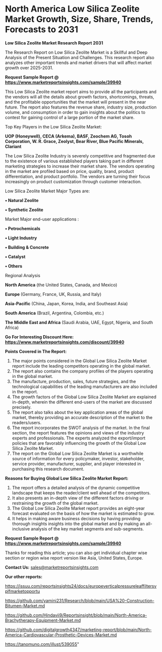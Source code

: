 # North America Low Silica Zeolite Market Growth, Size, Share, Trends, Forecasts to 2031

<strong>Low Silica Zeolite Market Research Report 2031</strong>

The Research Report on Low Silica Zeolite Market is a Skillful and Deep Analysis of the Present Situation and Challenges. This research report also analyzes other important trends and market drivers that will affect market growth over 2025-2031.

<strong>Request Sample Report @ <a href=https://www.marketreportsinsights.com/sample/39940>https://www.marketreportsinsights.com/sample/39940</a></strong>

This Low Silica Zeolite market report aims to provide all the participants and the vendors will all the details about growth factors, shortcomings, threats, and the profitable opportunities that the market will present in the near future. The report also features the revenue share, industry size, production volume, and consumption in order to gain insights about the politics to contest for gaining control of a large portion of the market share.

Top Key Players in the Low Silica Zeolite Market:

<strong>UOP (Honeywell), CECA (Arkema), BASF, Zeochem AG, Tosoh Corporation, W. R. Grace, Zeolyst, Bear River, Blue Pacific Minerals, Clariant</strong>

The Low Silica Zeolite Industry is severely competitive and fragmented due to the existence of various established players taking part in different marketing strategies to increase their market share. The vendors operating in the market are profiled based on price, quality, brand, product differentiation, and product portfolio. The vendors are turning their focus increasingly on product customization through customer interaction.

Low Silica Zeolite Market Major Types are:

<strong>•  Natural Zeolite

•  Synthetic Zeolite</strong>

Market Major end-user applications :

<strong>•  Petrochemicals

•  Light Industry

•  Building & Concrete

•  Catalyst

•  Others</strong>

Regional Analysis

</u><strong><b>North America</b></strong> (the United States, Canada, and Mexico)

<strong><b>Europe </b></strong>(Germany, France, UK, Russia, and Italy)

<strong><b>Asia-Pacific</b></strong> (China, Japan, Korea, India, and Southeast Asia)

<strong><b>South America</b></strong> (Brazil, Argentina, Colombia, etc.)

<strong><b>The Middle East and Africa</b></strong> (Saudi Arabia, UAE, Egypt, Nigeria, and South Africa)

<strong>Go For Interesting Discount Here: <a href=https://www.marketreportsinsights.com/discount/39940>https://www.marketreportsinsights.com/discount/39940</a></strong>

<strong>Points Covered in The Report:</strong>
<ol>
  <li>The major points considered in the Global Low Silica Zeolite Market report include the leading competitors operating in the global market.</li>
  <li>The report also contains the company profiles of the players operating in the global market.</li>
  <li>The manufacture, production, sales, future strategies, and the technological capabilities of the leading manufacturers are also included in the report.</li>
  <li>The growth factors of the Global Low Silica Zeolite Market are explained in-depth, wherein the different end-users of the market are discussed precisely.</li>
  <li>The report also talks about the key application areas of the global market, thereby providing an accurate description of the market to the readers/users.</li>
  <li>The report incorporates the SWOT analysis of the market. In the final section, the report features the opinions and views of the industry experts and professionals. The experts analyzed the export/import policies that are favorably influencing the growth of the Global Low Silica Zeolite Market.</li>
  <li>The report on the Global Low Silica Zeolite Market is a worthwhile source of information for every policymaker, investor, stakeholder, service provider, manufacturer, supplier, and player interested in purchasing this research document.</li>
</ol>
<strong>Reasons for Buying Global Low Silica Zeolite Market Report:</strong>

<ol>
  <li>The report offers a detailed analysis of the dynamic competitive landscape that keeps the reader/client well ahead of the competitors.</li>
  <li>It also presents an in-depth view of the different factors driving or restraining the growth of the global market.</li>
  <li>The Global Low Silica Zeolite Market report provides an eight-year forecast evaluated on the basis of how the market is estimated to grow.</li>
  <li>It helps in making aware business decisions by having providing thorough insights insights into the global market and by making an all-inclusive analysis of the key market segments and sub-segments.</li>
</ol>
<strong>Request Sample Report @ <a href=https://www.marketreportsinsights.com/sample/39940>https://www.marketreportsinsights.com/sample/39940</a></strong>


Thanks for reading this article; you can also get individual chapter wise section or region wise report version like Asia, United States, Europe.

<strong>Contact Us:</strong>
sales@marketreportsinsights.com

<strong>Our other reports:</strong>

<a href=https://issuu.com/reportsinsights24/docs/europeverticalpressureleaffiltersvplfmarketopportu>https://issuu.com/reportsinsights24/docs/europeverticalpressureleaffiltersvplfmarketopportu</a>

<a href=https://github.com/yamini231/Research/blob/main/USA%20-Construction-Bitumen-Market.md>https://github.com/yamini231/Research/blob/main/USA%20-Construction-Bitumen-Market.md</a>

<a href=https://github.com/Hindavii9/Reportsinsight/blob/main/North-America-Brachytherapy-Equipment-Market.md>https://github.com/Hindavii9/Reportsinsight/blob/main/North-America-Brachytherapy-Equipment-Market.md</a>

<a href=https://github.com/digitalgrowth4347/marketing-report/blob/main/North-America-Cardiovascular-Prosthetic-Devices-Market.md>https://github.com/digitalgrowth4347/marketing-report/blob/main/North-America-Cardiovascular-Prosthetic-Devices-Market.md</a>

<a href=https://tanomuno.com/illust/539055>https://tanomuno.com/illust/539055</a>"
